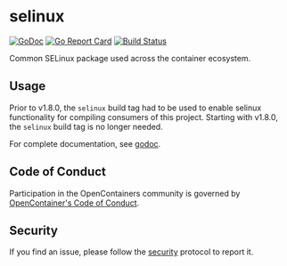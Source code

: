 # selinux


[![GoDoc](https://godoc.org/github.com/opencontainers/selinux?status.svg)](https://godoc.org/github.com/opencontainers/selinux) [![Go Report Card](https://goreportcard.com/badge/github.com/opencontainers/selinux)](https://goreportcard.com/report/github.com/opencontainers/selinux) [![Build Status](https://travis-ci.org/opencontainers/selinux.svg?branch=master)](https://travis-ci.org/opencontainers/selinux)

Common SELinux package used across the container ecosystem.

## Usage

Prior to v1.8.0, the `selinux` build tag had to be used to enable selinux functionality for compiling consumers of this project.
Starting with v1.8.0, the `selinux` build tag is no longer needed.

For complete documentation, see [godoc](https://godoc.org/github.com/opencontainers/selinux).

## Code of Conduct

Participation in the OpenContainers community is governed by [OpenContainer's Code of Conduct][code-of-conduct].

## Security

If you find an issue, please follow the [security][security] protocol to report it.

[security]: https://github.com/opencontainers/org/blob/master/SECURITY.md
[code-of-conduct]: https://github.com/opencontainers/org/blob/master/CODE_OF_CONDUCT.md
